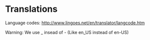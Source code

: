 # Translations
Language codes: http://www.lingoes.net/en/translator/langcode.htm

Warning: We use _ insead of - (Like en_US instead of en-US)
